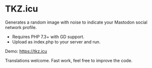 # TKZ.icu
Generates a random image with noise to indicate your Mastodon social network profile.

- Requires PHP 7.3+ with GD support.
- Upload as index.php to your server and run.

Demo: https://tkz.icu

Translations welcome. Fast work, feel free to improve the code. 
